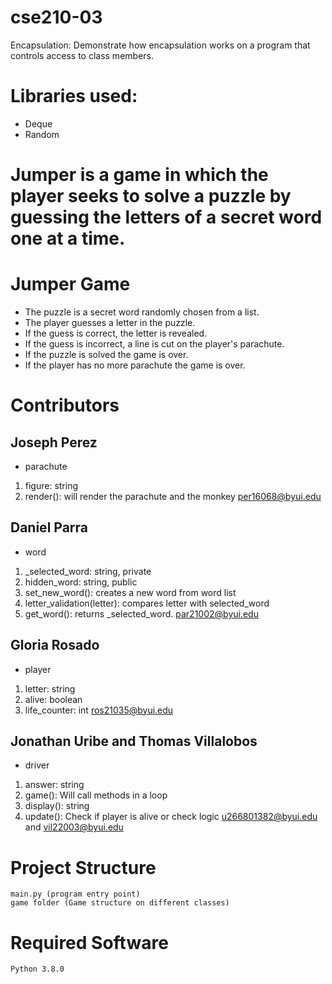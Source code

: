 # cse210-03
Encapsulation: Demonstrate how encapsulation works on a program that controls access to class members.

# Libraries used: 
* Deque
* Random

# Jumper is a game in which the player seeks to solve a puzzle by guessing the letters of a secret word one at a time. 

# Jumper Game
* The puzzle is a secret word randomly chosen from a list.
* The player guesses a letter in the puzzle.
* If the guess is correct, the letter is revealed.
* If the guess is incorrect, a line is cut on the player's parachute.
* If the puzzle is solved the game is over.
* If the player has no more parachute the game is over.


# Contributors 

## Joseph Perez
- parachute 
1. figure: string
2. render(): will render the parachute and the monkey
  per16068@byui.edu
  
## Daniel Parra
- word  
1. _selected_word: string, private 
2. hidden_word: string, public
3. set_new_word(): creates a new word from word list
4. letter_validation(letter): compares letter with selected_word
5. get_word(): returns _selected_word. 
  par21002@byui.edu
  
## Gloria Rosado
- player 
1. letter: string
2. alive: boolean
3. life_counter: int
  ros21035@byui.edu
## Jonathan Uribe and Thomas Villalobos
- driver 
1. answer: string
2. game(): Will call methods in a loop
3. display(): string
4. update(): Check if player is alive or check logic
  u266801382@byui.edu and vil22003@byui.edu

# Project Structure

    main.py (program entry point)
    game folder (Game structure on different classes)

# Required Software
    Python 3.8.0


  

      
   
    

